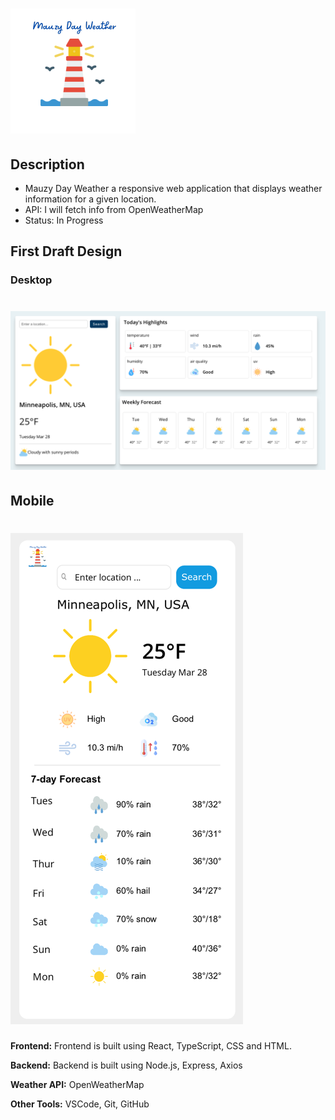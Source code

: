 # ![image of Mauzy Day Weather logo](./public/images/mauzy_day_logo.png)

## Description

* Mauzy Day Weather a responsive web application that displays weather information for a given location.
* API: I will fetch info from OpenWeatherMap
* Status: In Progress

## First Draft Design

### Desktop

# ![image of Mauzy Day Weather desktop app](./public/images/desktop_css_mockup.png)

## Mobile

# ![image of Mauzy Day Weather mobile app](./public/images/mauzy_day_mobile.png)

**Frontend:** Frontend is built using React, TypeScript, CSS and HTML.

**Backend:** Backend is built using Node.js, Express, Axios

**Weather API:** OpenWeatherMap

**Other Tools:** VSCode, Git, GitHub